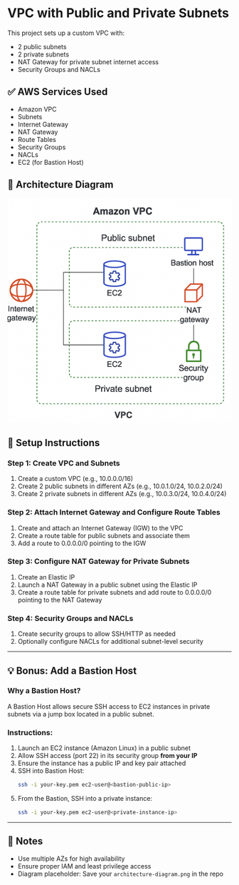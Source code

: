 # VPC with Public and Private Subnets

This project sets up a custom VPC with:
- 2 public subnets
- 2 private subnets
- NAT Gateway for private subnet internet access
- Security Groups and NACLs

## ✅ AWS Services Used
- Amazon VPC
- Subnets
- Internet Gateway
- NAT Gateway
- Route Tables
- Security Groups
- NACLs
- EC2 (for Bastion Host)

## 📐 Architecture Diagram
![VPC Diagram](architecture-diagram.png)

## 🚀 Setup Instructions

### Step 1: Create VPC and Subnets
1. Create a custom VPC (e.g., 10.0.0.0/16)
2. Create 2 public subnets in different AZs (e.g., 10.0.1.0/24, 10.0.2.0/24)
3. Create 2 private subnets in different AZs (e.g., 10.0.3.0/24, 10.0.4.0/24)

### Step 2: Attach Internet Gateway and Configure Route Tables
1. Create and attach an Internet Gateway (IGW) to the VPC
2. Create a route table for public subnets and associate them
3. Add a route to 0.0.0.0/0 pointing to the IGW

### Step 3: Configure NAT Gateway for Private Subnets
1. Create an Elastic IP
2. Launch a NAT Gateway in a public subnet using the Elastic IP
3. Create a route table for private subnets and add route to 0.0.0.0/0 pointing to the NAT Gateway

### Step 4: Security Groups and NACLs
1. Create security groups to allow SSH/HTTP as needed
2. Optionally configure NACLs for additional subnet-level security

---

## 💡 Bonus: Add a Bastion Host

### Why a Bastion Host?
A Bastion Host allows secure SSH access to EC2 instances in private subnets via a jump box located in a public subnet.

### Instructions:
1. Launch an EC2 instance (Amazon Linux) in a public subnet
2. Allow SSH access (port 22) in its security group **from your IP**
3. Ensure the instance has a public IP and key pair attached
4. SSH into Bastion Host:
   ```bash
   ssh -i your-key.pem ec2-user@<bastion-public-ip>
   ```
5. From the Bastion, SSH into a private instance:
   ```bash
   ssh -i your-key.pem ec2-user@<private-instance-ip>
   ```

---

## 📘 Notes
- Use multiple AZs for high availability
- Ensure proper IAM and least privilege access
- Diagram placeholder: Save your `architecture-diagram.png` in the repo

